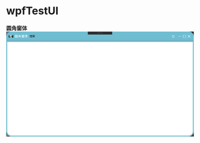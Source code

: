 # wpfTestUI
**圆角窗体**
 ![ImageSelector](https://github.com/towerDLH/wpfTestUI/blob/dev/WpfApp3/Image/BorderWindow.png)
